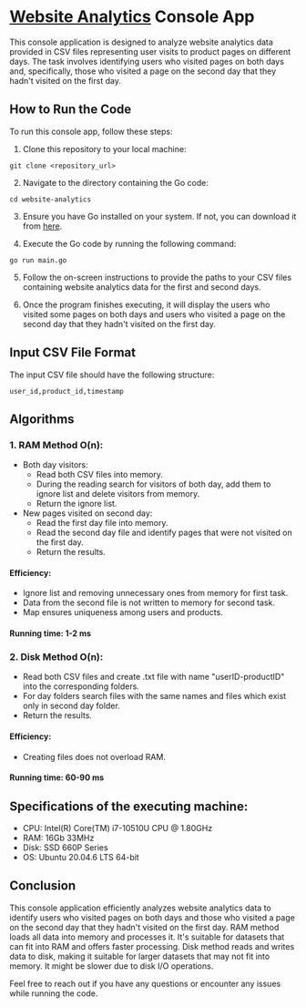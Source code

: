 # [Website Analytics](https://docs.google.com/document/d/1fpnCkMOV-CqydPIo0EnSrQ6pln4pniSxoGa_9uAgLQ8/edit?usp=sharing) Console App

This console application is designed to analyze website analytics data provided in CSV files representing user visits to product pages on different days. The task involves identifying users who visited pages on both days and, specifically, those who visited a page on the second day that they hadn't visited on the first day.

## How to Run the Code

To run this console app, follow these steps:

1. Clone this repository to your local machine:

```
git clone <repository_url>
```

2. Navigate to the directory containing the Go code:

```
cd website-analytics
```

3. Ensure you have Go installed on your system. If not, you can download it from [here](https://golang.org/dl/).

4. Execute the Go code by running the following command:

```
go run main.go
```

5. Follow the on-screen instructions to provide the paths to your CSV files containing website analytics data for the first and second days.

6. Once the program finishes executing, it will display the users who visited some pages on both days and users who visited a page on the second day that they hadn't visited on the first day.

## Input CSV File Format
The input CSV file should have the following structure:
```
user_id,product_id,timestamp
```
## Algorithms

### 1. RAM Method O(n):
   - Both day visitors:
      - Read both CSV files into memory.
      - During the reading search for visitors of both day, add them to ignore list and delete visitors from memory.
      - Return the ignore list.
   - New pages visited on second day:
      - Read the first day file into memory.
      - Read the second day file and identify pages that were not visited on the first day.
      - Return the results.
#### Efficiency:
   - Ignore list and removing unnecessary ones from memory for first task.
   - Data from the second file is not written to memory for second task.
   - Map ensures uniqueness among users and products.
#### Running time: 1-2 ms

### 2. Disk Method O(n):
   - Read both CSV files and create .txt file with name "userID-productID" into the corresponding folders.
   - For day folders search files with the same names and files which exist only in second day folder.
   - Return the results.
#### Efficiency:
   - Creating files does not overload RAM.
#### Running time: 60-90 ms

## Specifications of the executing machine:
   - CPU: Intel(R) Core(TM) i7-10510U CPU @ 1.80GHz
   - RAM: 16Gb 33MHz
   - Disk: SSD 660P Series
   - OS: Ubuntu 20.04.6 LTS 64-bit

## Conclusion

This console application efficiently analyzes website analytics data to identify users who visited pages on both days and those who visited a page on the second day that they hadn't visited on the first day. RAM method loads all data into memory and processes it. It's suitable for datasets that can fit into RAM and offers faster processing. Disk method reads and writes data to disk, making it suitable for larger datasets that may not fit into memory. It might be slower due to disk I/O operations.

Feel free to reach out if you have any questions or encounter any issues while running the code.
